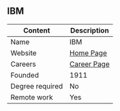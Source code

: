 ## IBM

Content|Description
-|-
Name|IBM
Website|[Home Page](https://www.ibm.com/in-en)
Careers|[Career Page](https://careers.ibm.com/)
Founded|1911
Degree required|No
Remote work|Yes

